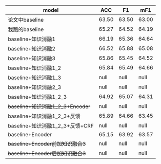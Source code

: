 |model|ACC|F1|mF1|
|----|----|----|----|
|论文中baseline|63.50|63.50|63.00|
|我跑的baseline|65.27|64.52|64.19|
|baseline+知识消融1|66.19|65.36|64.64|
|baseline+知识消融2|66.52|65.88|65.08|
|baseline+知识消融3|65.86|65.45|64.52|
|baseline+知识消融1_2|65.84|65.49|64.66|
|baseline+知识消融1_3|null|null|null|
|baseline+知识消融2_3|null|null|null|
|baseline+知识消融1_2_3|64.92|65.07|64.31|
|~~baseline+知识消融1_2_3+Encoder~~|null|null|null|
|baseline+知识消融1_2_3+反馈|65.89|64.66|63.45|
|baseline+知识消融1_2_3+反馈+CRF|null|null|null|
|baseline+Encoder|65.15|63.92|63.57|
|~~baseline+Encoder前加知识融合3~~|null|null|null|
|~~baseline+Encoder后加知识融合3~~|null|null|null|
